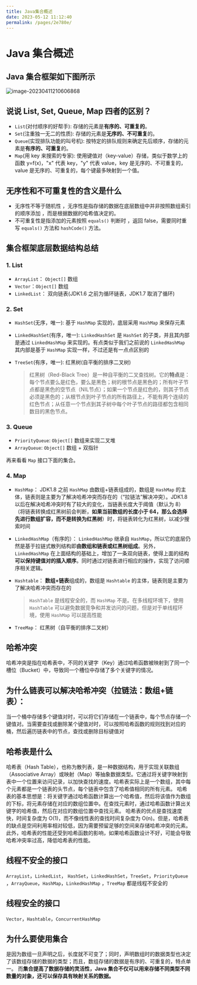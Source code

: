 ```yaml
---
title: Java集合概述
date: 2023-05-12 11:12:40
permalink: /pages/2e780e/
---
```

# Java 集合概述

## Java 集合框架如下图所示

![image-20230411210606868](https://jsd.cdn.zzko.cn/gh/cmty256/imgs-blog@main/images/image-20230411210606868.50typmz8n440.jpg)

## 说说 List, Set, Queue, Map 四者的区别？

- `List`(对付顺序的好帮手): 存储的元素是**有序的、可重复的**。
- `Set`(注重独一无二的性质): 存储的元素是**无序的、不可重复**的。
- `Queue`(实现排队功能的叫号机): 按特定的排队规则来确定先后顺序，存储的元素是**有序的、可重复**的。
- `Map`(用 key 来搜索的专家): 使用键值对（key-value）存储，类似于数学上的函数 y=f(x)，"x" 代表 key，"y" 代表 value，key 是无序的、不可重复的，value 是无序的、可重复的，每个键最多映射到一个值。

## 无序性和不可重复性的含义是什么

- 无序性不等于随机性 ，无序性是指存储的数据在底层数组中并非按照数组索引的顺序添加 ，而是根据数据的哈希值决定的。
- 不可重复性是指添加的元素按照 `equals()` 判断时 ，返回 false，需要同时重写 `equals()` 方法和 `hashCode()` 方法。

## 集合框架底层数据结构总结

### 1. List

- `ArrayList`： `Object[]` 数组
- `Vector`：`Object[]` 数组
- `LinkedList`： 双向链表(JDK1.6 之前为循环链表，JDK1.7 取消了循环)

### 2. Set

- `HashSet`(无序，唯一): 基于 `HashMap` 实现的，底层采用 `HashMap` 来保存元素

- `LinkedHashSet`(有序，唯一): `LinkedHashSet` 是 `HashSet` 的子类，并且其内部是通过 `LinkedHashMap` 来实现的。有点类似于我们之前说的 `LinkedHashMap` 其内部是基于 `HashMap` 实现一样，不过还是有一点点区别的

- `TreeSet`(有序，唯一): 红黑树(自平衡的排序二叉树)

  > 红黑树（Red-Black Tree）是一种自平衡的二叉查找树。它的**特点**是：每个节点要么是红色，要么是黑色；树的根节点是黑色的；所有叶子节点都是黑色的空节点（NIL节点）；如果一个节点是红色的，则其子节点必须是黑色的；从根节点到叶子节点的所有路径上，不能有两个连续的红色节点；从任意一个节点到其子树中每个叶子节点的路径都包含相同数目的黑色节点。

### 3. Queue

- `PriorityQueue`: `Object[]` 数组来实现二叉堆
- `ArrayQueue`: `Object[]` 数组 + 双指针

再来看看 `Map` 接口下面的集合。

### 4. Map

- `HashMap`： JDK1.8 之前 `HashMap` 由数组+链表组成的，数组是 `HashMap` 的主体，链表则是主要为了解决哈希冲突而存在的（“拉链法”解决冲突）。JDK1.8 以后在解决哈希冲突时有了较大的变化，当链表长度大于阈值（默认为 8）（将链表转换成红黑树前会判断，**如果当前数组的长度小于 64，那么会选择先进行数组扩容，而不是转换为红黑树**）时，将链表转化为红黑树，以减少搜索时间

- `LinkedHashMap`（有序的）： `LinkedHashMap` 继承自 `HashMap`，所以它的底层仍然是基于拉链式散列结构即**由数组和链表或红黑树组成**。另外，`LinkedHashMap` 在上面结构的基础上，增加了一条双向链表，使得上面的结构**可以保持键值对的插入顺序**。同时通过对链表进行相应的操作，实现了访问顺序相关逻辑。

- `Hashtable`： **数组+链表**组成的，数组是 `Hashtable` 的主体，链表则是主要为了解决哈希冲突而存在的

  > `HashTable` 是线程安全的，而 `HashMap` 不是。在多线程环境下，使用 `HashTable` 可以避免数据竞争和并发访问的问题，但是对于单线程环境，使用 `HashMap` 可以提高性能

- `TreeMap`： 红黑树（自平衡的排序二叉树）

## 哈希冲突

哈希冲突是指在哈希表中，不同的关键字（Key）通过哈希函数被映射到了同一个槽位（Bucket）中，导致同一个槽位中存储了多个关键字的情况。

## 为什么链表可以解决哈希冲突（拉链法：数组+链表）：

当一个桶中存储多个键值对时，可以将它们存储在一个链表中，每个节点存储一个键值对。当需要查找或删除某个键值对时，可以按照哈希函数的规则找到对应的桶，然后遍历链表中的节点，查找或删除目标键值对

## 哈希表是什么

哈希表（Hash Table），也称为散列表，是一种数据结构，用于实现关联数组（Associative Array）或映射（Map）等抽象数据类型。它通过将关键字映射到表中一个位置来访问记录，以加快查找的速度。哈希表实际上是一个数组，其中每个元素都是一个链表的头节点，每个链表中包含了哈希值相同的所有元素。 哈希表的基本思想是：将关键字通过哈希函数计算出一个哈希值，然后将该值作为数组的下标，将元素存储在对应的数组位置中。在查找元素时，通过哈希函数计算出关键字的哈希值，然后在对应的数组位置中查找元素。 哈希表的优点是查找速度快，时间复杂度为 O(1)，而不像线性表的查找时间复杂度为 O(n)。但是，哈希表的缺点是空间利用率相对较低，因为需要预留足够的空间来存储哈希冲突的元素。此外，哈希表的性能还受到哈希函数的影响，如果哈希函数设计不好，可能会导致哈希冲突率过高，降低哈希表的性能。

## 线程不安全的接口

`ArrayList`，`LinkedList`， `HashSet`，`LinkedHashSet`，`TreeSet`，`PriorityQueue` ，`ArrayQueue`，`HashMap`，`LinkedHashMap` ，`TreeMap` 都是线程不安全的

## 线程安全的接口

`Vector`，`Hashtable`，`ConcurrentHashMap` 

## 为什么要使用集合

是因为数组一旦声明之后，长度就不可变了；同时，声明数组时的数据类型也决定了该数组存储的数据的类型；而且，数组存储的数据是有序的、可重复的，特点单一。 而**集合提高了数据存储的灵活性，Java 集合不仅可以用来存储不同类型不同数量的对象，还可以保存具有映射关系的数据。**

